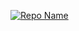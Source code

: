 [![Repo Name](https://github-readme-stats.vercel.app/api/pin/?username=anuraghazra&repo=Test&theme=highcontrast)](https://github.com/anuraghazra/github-readme-stats)

